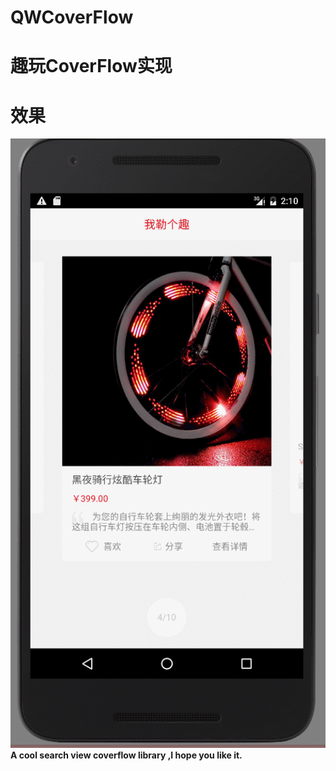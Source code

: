 # QWCoverFlow
趣玩CoverFlow实现
====
效果
==
![alt](https://github.com/kealsoul/QWCoverFlow/blob/master/GIF.gif)  
__A cool search view coverflow library ,I hope you like it.__


